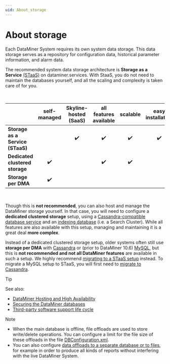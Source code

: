 ```yaml
---
uid: About_storage
---
```


# About storage

Each DataMiner System requires its own system data storage. This data storage serves as a repository for configuration data, historical parameter information, and alarm data.

The recommended system data storage architecture is **Storage as a Service** [(STaaS)](xref:STaaS) on dataminer.services. With StaaS, you do not need to maintain the databases yourself, and all the scaling and complexity is taken care of for you.

<br/>

| | self-managed | Skyline-hosted (SaaS) | all features available | scalable | easy installation | automatic backups | effortless maintenance |
|--|:--:|:--:|:--:|:--:|:--:|:--:|:--:|
| **Storage as a Service (STaaS)** | | :heavy_check_mark: | :heavy_check_mark: | :heavy_check_mark: | :heavy_check_mark: | :heavy_check_mark: | :heavy_check_mark: |
| **Dedicated clustered storage** | :heavy_check_mark: | | :heavy_check_mark: | :heavy_check_mark: | | | |
| **Storage per DMA** | :heavy_check_mark: | | | | | | |

<br/>

Though this is **not recommended**, you can also host and manage the DataMiner storage yourself. In that case, you will need to configure a **dedicated clustered storage** setup, using a [Cassandra-compatible database service](xref:Cassandra_database) and an [indexing database](xref:Indexing_Database) (i.e. a Search Cluster). While all features are also available with this setup, managing and maintaining it is a great deal **more complex**.

Instead of a dedicated clustered storage setup, older systems often still use **storage per DMA** with [Cassandra](xref:Migrating_the_general_database_to_Cassandra) or (prior to DataMiner 10.6) [MySQL](xref:MySQL_database), but this is **not recommended and not all DataMiner features** are available in such a setup. We highly recommend [migrating to a STaaS setup](xref:Migrating_existing_data_to_STaaS) instead. To migrate a MySQL setup to STaaS, you will first need to [migrate to Cassandra](xref:Migrating_the_general_database_to_Cassandra).

> [!TIP]
> See also:
>
> - [DataMiner Hosting and High Availability](xref:Overview_hosting)
> - [Securing the DataMiner databases](xref:Cassandra_authentication)
> - [Third-party software support life cycle](xref:Software_support_life_cycles#third-party-software-support-life-cycle)

> [!NOTE]
>
> - When the main database is offline, file offloads are used to store write/delete operations. You can configure a limit for the file size of these offloads in the file [DBConfiguration.xml](xref:DBConfiguration_xml).
> - You can also configure [data offloads to a separate database or to files](xref:Offload_database), for example in order to produce all kinds of reports without interfering with the live DataMiner System.
